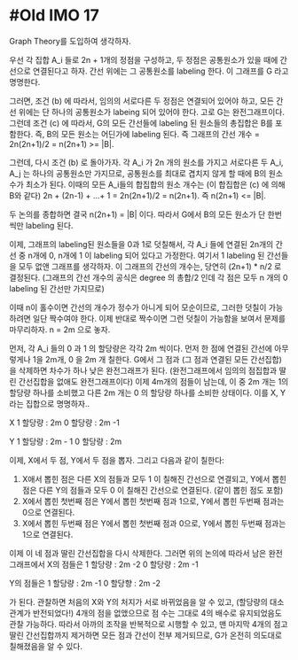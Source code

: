 # #Old IMO 17 #

Graph Theory를 도입하여 생각하자.

우선 각 집합 A_i 들로 2n + 1개의 정점을 구성하고, 두 정점은 공통원소가 있을 때에 간선으로 연결된다고 하자. 간선 위에는 그 공통원소를
labeling 한다. 이 그래프를 G 라고 명명한다.

그러면, 조건 (b) 에 따라서, 임의의 서로다른 두 정점은 연결되어 있어야 하고, 모든 간선 위에는 단 하나의 공통원소가 labeing 되어 있어야 한다.
고로 G는 완전그래프이다. 그런데 조건 (c) 에 따라서, G의 모든 간선들에 labeling 된 원소들의 총집합은 B를 포함한다. 즉, B의 모든 원소는 어딘가에
labeling 된다. 즉 그래프의 간선 개수 = 2n(2n+1)/2 = n(2n+1) >= |B|.

그런데, 다시 조건 (b) 로 돌아가자. 각 A_i 가 2n 개의 원소를 가지고 서로다른 두 A_i, A_j 는 하나의 공통원소만 가지므로, 공통원소를 최대로 겹치지
않게 할 때에 B의 원소 수가 최소가 된다. 이때의 모든 A_i들의 합집합의 원소 개수는 (이 합집합은 (c) 에 의해 B와 같다) 2n + (2n-1) + ...+ 1 = 
2n(2n+1)/2 = n(2n+1). 즉 n(2n+1) <= |B|.

두 논의를 종합하면 결국 n(2n+1) = |B| 이다. 따라서 G에서 B의 모든 원소가 단 한번씩만 labeling 된다.

이제, 그래프의 labeling된 원소들을 0과 1로 덧칠해서, 각 A_i 들에 연결된 2n개의 간선 중 n개에 0, n개에 1 이 labeling 되어 있다고 가정한다.
여기서 1 labeling 된 간선들을 모두 없앤 그래프를 생각하자. 이 그래프의 간선의 개수는, 당연히 (2n+1) * n/2 로 결정된다. 
(그래프의 간선 개수의 공식은 degree 의 총합/2 인데 각 점은 모두 n 개의 0 labeling 된 간선만 가지므로)

이때 n이 홀수이면 간선의 개수가 정수가 아니게 되어 모순이므로, 그러한 덧칠이 가능하려면 일단 짝수여야 한다.
이제 반대로 짝수이면 그런 덧칠이 가능함을 보여서 문제를 마무리하자. n = 2m 으로 놓자.

먼저, 각 A_i 들의 0 과 1 의 할당량은 각각 2m 씩이다. 먼저 한 점에 연결된 간선에 아무렇게나 1을 2m개, 0 을 2m 개 칠한다.
G에서 그 점과 (그 점과 연결된 모든 간선집합) 을 삭제하면 차수가 하나 낮은 완전그래프가 된다.
(완전그래프에서 임의의 점집합과 딸린 간선집합을 없애도 완전그래프이다) 이제 4m개의 점들이 남는데, 이 중 2m 개는 1의 할당량 하나를 소비했고
다른 2m 개는 0 의 할당량 하나를 소비한 상태이다. 이를 X, Y 라는 집합으로 명명하자..

X
1 할당량 : 2m 
0 할당량 : 2m -1

Y
1 할당량 : 2m - 1
0 할당량 : 2m

이제, X에서 두 점, Y에서 두 점을 뽑자. 그리고 다음과 같이 칠한다:

1) X애서 뽑힌 점은 다른 X의 점들과 모두 1 이 칠해진 간선으로 연결되고, Y에서 뽑힌 점은 다른 Y의 점들과 모두 0 이 칠해진 간선으로 연결된다.
(같이 뽑힌 점도 포함)
2) X에서 뽑힌 첫번째 점은 Y에서 뽑힌 첫번째 점과 1으로, Y에서 뽑힌 두번째 점과는 0으로 연결된다.
3) X에서 뽑힌 두번째 점은 Y에서 뽑힌 첫번째 점과 0으로, Y에서 뽑힌 두번째 점과는 1으로 연결된다.

이제 이 네 점과 딸린 간선집합을 다시 삭제한다. 그러면 위의 논의에 따라서 남은 완전그래프에서
X의 점들은 
1 할당량 : 2m -2 
0 할당량 : 2m -1

Y의 점들은
1 할당량 : 2m -1
0 할당향 : 2m -2

가 된다. 관찰하면 처음의 X와 Y의 처지가 서로 바뀌었음을 알 수 있고, (할당량의 대소관계가 반전되었다!)
4개의 점을 없앴으므로 점 수는 그대로 4의 배수로 유지되었음도 관찰 가능하다. 따라서 아까의 조작을 반복적으로 시행할 수 있고, 맨 마지막 4개의
점고 딸린 간선집합까지 제거하면 모든 점과 간선이 전부 제거되므로, G가 온전히 의도대로 칠해졌음을 알 수 있다. 
